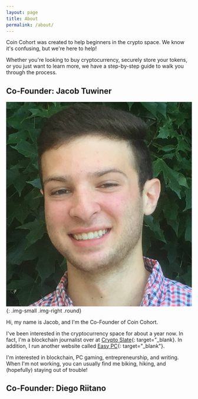 ```yaml
---
layout: page
title: About
permalink: /about/
---
```


Coin Cohort was created to help beginners in the crypto space. We know it's confusing, but we're here to help! 

Whether you're looking to buy cryptocurrency, securely store your tokens, or you just want to learn more, we have a step-by-step guide to walk you through the process. 

## Co-Founder: Jacob Tuwiner
![Jacob Headshot](/img/profile/close.jpg){: .img-small .img-right .round}

Hi, my name is Jacob, and I'm the Co-Founder of Coin Cohort. 

I've been interested in the cryptocurrency space for about a year now. In fact, I'm a blockchain journalist over at [Crypto Slate](https://cryptoslate.com/){: target="_blank}. In addition, I run another website called [Easy PC](https://www.easypc.io/){: target="_blank"}. 

I'm interested in blockchain, PC gaming, entrepreneurship, and writing. When I'm not working, you can usually find me biking, hiking, and (hopefully) staying out of trouble! 

## Co-Founder: Diego Riitano 